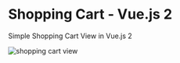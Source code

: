 # Shopping Cart - Vue.js 2
Simple Shopping Cart View in Vue.js 2

![shopping cart view](http://i68.tinypic.com/15qaqkz.jpg)
